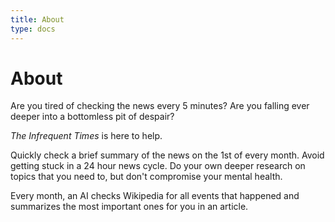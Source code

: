 ```yaml
---
title: About
type: docs
---
```


# About

Are you tired of checking the news every 5 minutes? Are you falling ever deeper into a bottomless pit of despair? 

*The Infrequent Times* is here to help. 

Quickly check a brief summary of the news on the 1st of every month. Avoid getting stuck in a 24 hour news cycle. Do your own deeper research on topics that you need to, but don't compromise your mental health.

Every month, an AI checks Wikipedia for all events that happened and summarizes the most important ones for you in an article.
